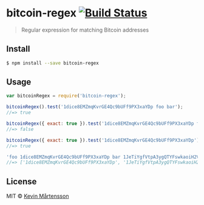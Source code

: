 # bitcoin-regex [![Build Status](https://travis-ci.org/kevva/bitcoin-regex.svg?branch=master)](https://travis-ci.org/kevva/bitcoin-regex)

> Regular expression for matching Bitcoin addresses

## Install

```sh
$ npm install --save bitcoin-regex
```

## Usage

```js
var bitcoinRegex = require('bitcoin-regex');

bitcoinRegex().test('1dice8EMZmqKvrGE4Qc9bUFf9PX3xaYDp foo bar');
//=> true

bitcoinRegex({ exact: true }).test('1dice8EMZmqKvrGE4Qc9bUFf9PX3xaYDp foo bar');
//=> false

bitcoinRegex({ exact: true }).test('1dice8EMZmqKvrGE4Qc9bUFf9PX3xaYDp');
//=> true

'foo 1dice8EMZmqKvrGE4Qc9bUFf9PX3xaYDp bar 1JeTiYgfVtpA3ygQTYFswkaoiH2VnFZJf9'.match(bitcoinRegex());
//=> ['1dice8EMZmqKvrGE4Qc9bUFf9PX3xaYDp', '1JeTiYgfVtpA3ygQTYFswkaoiH2VnFZJf9']
```

## License

MIT © [Kevin Mårtensson](https://github.com/kevva)
